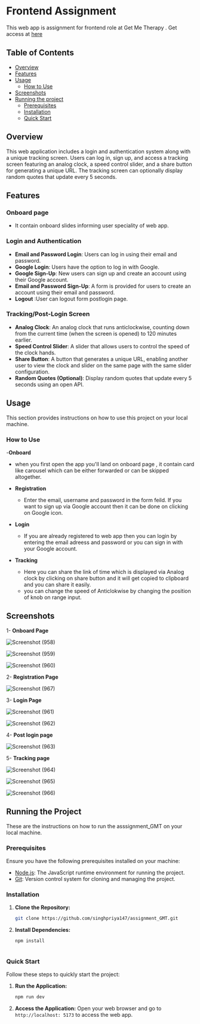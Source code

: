 # Frontend Assignment 
This web app is assignment for frontend role at Get Me Therapy . Get access at [here](https://gmtassignment-b2b47.web.app/)

## Table of Contents

- [Overview](#overview)
- [Features](#features)
- [Usage](#usage)
  - [How to Use](#how-to-use)
- [Screenshots](#screenshots)
- [Running the project](#runnig-the-project)
  - [Prerequisites](#prerequisites)
  - [Installation](#installation)
  - [Quick Start](#quick-start)

## Overview
This web application includes a login and authentication system along with a unique tracking screen. Users can log in, sign up, and access a tracking screen featuring an analog clock, a speed control slider, and a share button for generating a unique URL. The tracking screen can optionally display random quotes that update every 5 seconds.

## Features
### Onboard page
- It contain onboard slides informing user speciality of web app.
### Login and Authentication

- **Email and Password Login**: Users can log in using their email and password.
- **Google Login**: Users have the option to log in with Google.
- **Google Sign-Up**: New users can sign up and create an account using their Google account.
- **Email and Password Sign-Up**: A form is provided for users to create an account using their email and password.
- **Logout** :User can logout form postlogin page.

### Tracking/Post-Login Screen

- **Analog Clock**: An analog clock that runs anticlockwise, counting down from the current time (when the screen is opened) to 120 minutes earlier.
- **Speed Control Slider**: A slider that allows users to control the speed of the clock hands.
- **Share Button**: A button that generates a unique URL, enabling another user to view the clock and slider on the same page with the same slider configuration.
- **Random Quotes (Optional)**: Display random quotes that update every 5 seconds using an open API.

## Usage
This section provides instructions on how to use this  project on your local machine.

### How to Use

-**Onboard**
  - when you first open the app you'll land on onboard page , it contain card like carousel which can be either forwarded or can be skipped altogether.
- **Registration**
  - Enter the email, username and password in the form feild. If you want to sign up via Google account then it can be done on clicking on Google icon.

- **Login**
  - If you are already registered to web app then you can login by entering the email adreess and password or you can sign in with your Google account.

- **Tracking**
  - Here you can share the link of time which is displayed via Analog clock by clicking on share button and it will get copied to clipboard and you can share it easily.
  - you can change the speed of Anticlokwise by changing the position of knob on range input.


## Screenshots
1- **Onboard Page**

![Screenshot (958)](https://github.com/user-attachments/assets/8089828b-0ca1-4297-adc4-e7f1f9ebdcd2)

![Screenshot (959)](https://github.com/user-attachments/assets/6b59ab7f-d2d4-427f-876c-b2b3aa650a47)

![Screenshot (960)](https://github.com/user-attachments/assets/bf073726-c0bb-4a77-a745-39cf76cd5d6d)

2- **Registration Page**

![Screenshot (967)](https://github.com/user-attachments/assets/564ba0c6-87f2-428c-a2ec-7eea85f62598)

3- **Login Page**


![Screenshot (961)](https://github.com/user-attachments/assets/cf0b905c-38fc-4bb4-bf40-ef2533cbc296)

![Screenshot (962)](https://github.com/user-attachments/assets/e4191a74-2a32-401d-9415-0bdde03a309a)


4- **Post login page**

![Screenshot (963)](https://github.com/user-attachments/assets/24e34285-ab7f-4b99-8cb4-7b68b4801849)

5- **Tracking page**

![Screenshot (964)](https://github.com/user-attachments/assets/9b494816-7940-40b4-8ee5-0fad2ff7d261)

![Screenshot (965)](https://github.com/user-attachments/assets/c06af6c6-8e4e-426c-9b88-2dea1c6b749c)

![Screenshot (966)](https://github.com/user-attachments/assets/8c3d0d6b-96f9-4288-a8a0-aa1e34a06eb7)

## Running the Project
These are the instructions on how to run the asssignment_GMT on your local machine.

### Prerequisites

Ensure you have the following prerequisites installed on your machine:

- [Node.js](https://nodejs.org/en/download/): The JavaScript runtime environment for running the project.
- [Git](https://git-scm.com/book/en/v2/Getting-Started-Installing-Git): Version control system for cloning and managing the project.

### Installation

1. **Clone the Repository:**
    ```bash
    git clone https://github.com/singhpriya147/assignment_GMT.git
 
    ```

2. **Install Dependencies:**
    ```bash
    npm install



### Quick Start
Follow these steps to quickly start the project:
1. **Run the Application:**
    ```bash
    npm run dev
    ```

2. **Access the Application:**
   Open your web browser and go to `http://localhost: 5173` to access the  web app.
